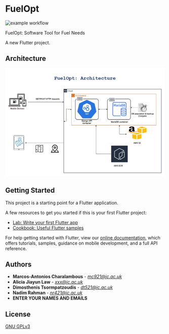 # FuelOpt
![example workflow](https://github.com/mchara01/FuelOpt/actions/workflows/aws.yml/badge.svg)

FuelOpt: Software Tool for Fuel Needs


A new Flutter project.

## Architecture
<p align="center">
  <img src="./fuelopt_arch.jpg">
</p>

## Getting Started

This project is a starting point for a Flutter application.

A few resources to get you started if this is your first Flutter project:

- [Lab: Write your first Flutter app](https://flutter.dev/docs/get-started/codelab)
- [Cookbook: Useful Flutter samples](https://flutter.dev/docs/cookbook)

For help getting started with Flutter, view our
[online documentation](https://flutter.dev/docs), which offers tutorials,
samples, guidance on mobile development, and a full API reference.

## Authors

* **Marcos-Antonios Charalambous** - *mc921@ic.ac.uk*
* **Alicia Jiayun Law** - *xxx@ic.ac.uk*
* **Dimosthenis Tsormpatzoudis** - *dt521@ic.ac.uk*
* **Nadim Rahman** - *nr421@ic.ac.uk*
* **ENTER YOUR NAMES AND EMAILS**

## License
[GNU GPLv3](https://choosealicense.com/licenses/gpl-3.0/)
